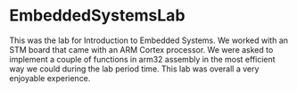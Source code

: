 # EmbeddedSystemsLab
This was the lab for Introduction to Embedded Systems. We worked with an STM board that came with an ARM Cortex processor. We were asked to implement a couple of functions in arm32 assembly in the most efficient way we could during the lab period time. This lab was overall a very enjoyable experience.
